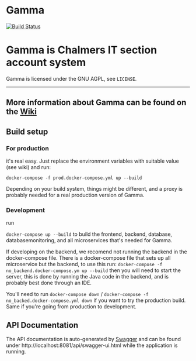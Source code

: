 # Gamma

[![Build Status](https://travis-ci.com/cthit/Gamma.svg?branch=develop)](https://travis-ci.com/cthit/Gamma)

# Gamma is Chalmers IT section account system

Gamma is licensed under the GNU AGPL, see `LICENSE`.

---

## More information about Gamma can be found on the [Wiki](https://github.com/cthit/Gamma/wiki)

## Build setup

### For production

it's real easy. Just replace the environment variables with suitable value (see wiki)
and run:

`docker-compose -f prod.docker-compose.yml up --build`

Depending on your build system, things might be different, and a proxy is probably needed for a real production version of Gamma.

### Development

run

`docker-compose up --build` to build the frontend, backend, database, databasemonitoring, and all microservices that's needed for Gamma.
 
If developing on the backend, we recomend not running the backend in the docker-compose file. There is a docker-compose file that sets up all microservice but the backend, to use this run: `docker-compose -f no_backend.docker-compose.ym up --build`
then you will need to start the server, this is done by running the Java code in the backend, and is probably best done through an IDE.

You'll need to run `docker-compose down` / `docker-compose -f no_backed.docker-compose.yml down` if you want to try the production build. Same if you're going from production to development.

## API Documentation

The API documentation is auto-generated by [Swagger](https://swagger.io/) and can be found under http://localhost:8081/api/swagger-ui.html while the application is running.
